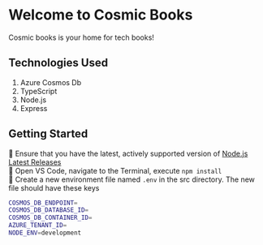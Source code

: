 # Welcome to Cosmic Books 
Cosmic books is your home for tech books!

## Technologies Used
1. Azure Cosmos Db
2. TypeScript
3. Node.js
4. Express

## Getting Started
📌  Ensure that you have the latest, actively supported version of [Node.js Latest Releases](https://nodejs.org/en/about/previous-releases#looking-for-the-latest-release-of-a-version-branch) <br/>
📌 Open VS Code, navigate to the Terminal, execute `npm install` <br/>
📌 Create a new environment file named `.env` in the src directory. The new file should have these keys
```bash
COSMOS_DB_ENDPOINT=
COSMOS_DB_DATABASE_ID=
COSMOS_DB_CONTAINER_ID=
AZURE_TENANT_ID=
NODE_ENV=development
```